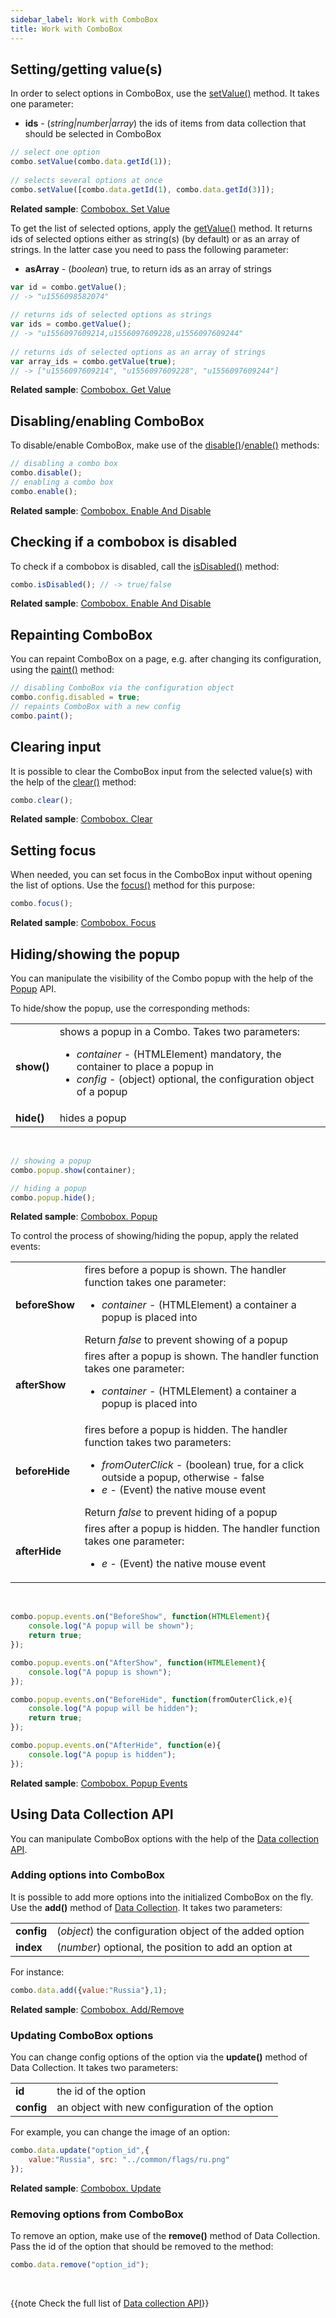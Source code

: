 ```yaml
---
sidebar_label: Work with ComboBox
title: Work with ComboBox
---          
```





Setting/getting value(s)
---------------------

In order to select options in ComboBox, use the [setValue()](combobox/api/combobox_setvalue_method.md) method. It takes one parameter:

- **ids** - (*string|number|array*) the ids of items from data collection that should be selected in ComboBox

~~~js
// select one option
combo.setValue(combo.data.getId(1));
 
// selects several options at once
combo.setValue([combo.data.getId(1), combo.data.getId(3)]);
~~~

**Related sample**: [Combobox. Set Value](https://snippet.dhtmlx.com/xl1p7zcx)

To get the list of selected options, apply the [getValue()](combobox/api/combobox_getvalue_method.md) method. It returns ids of selected options either as string(s) (by default) or as an array of strings. 
In the latter case you need to pass the following parameter:

- **asArray**  - (*boolean*) true, to return ids as an array of strings

~~~js
var id = combo.getValue();
// -> "u1556098582074"
 
// returns ids of selected options as strings
var ids = combo.getValue();
// -> "u1556097609214,u1556097609228,u1556097609244"
 
// returns ids of selected options as an array of strings
var array_ids = combo.getValue(true);
// -> ["u1556097609214", "u1556097609228", "u1556097609244"]
~~~

**Related sample**: [Combobox. Get Value](https://snippet.dhtmlx.com/ppvjknid)

Disabling/enabling ComboBox
-----------------

To disable/enable ComboBox, make use of the [disable()](combobox/api/combobox_disable_method.md)/[enable()](combobox/api/combobox_enable_method.md) methods:

~~~js
// disabling a combo box
combo.disable();
// enabling a combo box
combo.enable();
~~~

**Related sample**: [Combobox. Enable And Disable](https://snippet.dhtmlx.com/7bujtsuu)

Checking if a combobox is disabled
--------------------------------

To check if a combobox is disabled, call the [isDisabled()](combobox/api/combobox_isdisabled_method.md) method:

~~~js
combo.isDisabled(); // -> true/false
~~~

**Related sample**: [Combobox. Enable And Disable](https://snippet.dhtmlx.com/7bujtsuu)

Repainting ComboBox
----------------

You can repaint ComboBox on a page, e.g. after changing its configuration, using the [paint()](combobox/api/combobox_paint_method.md) method:

~~~js
// disabling ComboBox via the configuration object
combo.config.disabled = true;
// repaints ComboBox with a new config
combo.paint();
~~~


Clearing input
---------------

It is possible to clear the ComboBox input from the selected value(s) with the help of the [clear()](combobox/api/combobox_clear_method.md) method:

~~~js
combo.clear();
~~~

**Related sample**: [Combobox. Clear](https://snippet.dhtmlx.com/omlrtmj7)

Setting focus
--------------

When needed, you can set focus in the ComboBox input without opening the list of options. Use the [focus()](combobox/api/combobox_focus_method.md) method for this purpose:

~~~js
combo.focus();
~~~

**Related sample**: [Combobox. Focus](https://snippet.dhtmlx.com/hp6b5sxe)

Hiding/showing the popup
-----------------

You can manipulate the visibility of the Combo popup with the help of the [Popup](popup/api/api_overview.md) API.

To hide/show the popup, use the corresponding methods:

<table>
	<tbody>
        <tr>
			<td><b>show()</b></td>
			<td>shows a popup in a Combo. Takes two parameters:
			<ul>
			<li><i>container</i> - (HTMLElement) mandatory, the container to place a popup in</li>
			<li><i>config</i> - (object)	optional, the configuration object of a popup</li>
			</ul></td>
		</tr>
		<tr>
			<td><b>hide()</b></td>
			<td>hides a popup</td>
		</tr>
    </tbody>
</table>
<br/>

~~~js
// showing a popup
combo.popup.show(container);

// hiding a popup
combo.popup.hide();
~~~

**Related sample**: [Combobox. Popup](https://snippet.dhtmlx.com/ztc4sko8)

To control the process of showing/hiding the popup, apply the related events:

<table>
	<tbody>
        <tr>
			<td><b>beforeShow</b></td>
			<td>fires before a popup is shown. The handler function takes one parameter:
			<ul>
			<li><i>container</i> - (HTMLElement) a container a popup is placed into</li>
			</ul>
			Return <i>false</i> to prevent showing of a popup
			</td>
		</tr>
		<tr>
			<td><b>afterShow</b></td>
			<td>fires after a popup is shown. The handler function takes one parameter:
			<ul>
			<li><i>container</i> - (HTMLElement) a container a popup is placed into</li>
			</ul>
			</td>
		</tr>
		<tr>
			<td><b>beforeHide</b></td>
			<td>fires before a popup is hidden. The handler function takes two parameters:
			<ul>
			<li><i>fromOuterClick</i> - (boolean) true, for a click outside a popup, otherwise - false</li>
			<li><i>e</i> - (Event) the native mouse event</li>
			</ul>
			Return <i>false</i> to prevent hiding of a popup
			</td>
		</tr>
		<tr>
			<td><b>afterHide</b></td>
			<td>fires after a popup is hidden. The handler function takes one parameter:
			<ul>
			<li><i>e</i> - (Event) the native mouse event</li>
			</ul>
			</td>
		</tr>
    </tbody>
</table>
<br/>

~~~js
combo.popup.events.on("BeforeShow", function(HTMLElement){
	console.log("A popup will be shown");
    return true;				
});

combo.popup.events.on("AfterShow", function(HTMLElement){
	console.log("A popup is shown");				
});

combo.popup.events.on("BeforeHide", function(fromOuterClick,e){
	console.log("A popup will be hidden");
    return true;				
});

combo.popup.events.on("AfterHide", function(e){
	console.log("A popup is hidden");			
});
~~~

**Related sample**: [Combobox. Popup Events](https://snippet.dhtmlx.com/ll0uykpk)

Using Data Collection API
------------------------

You can manipulate ComboBox options with the help of the [Data collection API](data_collection/index.md). 

### Adding options into ComboBox

It is possible to add more options into the initialized ComboBox on the fly. Use the **add()** method of [Data Collection](data_collection/index.md). It takes two parameters:

<table>
	<tbody>
        <tr>
			<td><b>config</b></td>
			<td>(<i>object</i>) the configuration object of the added option</td>
		</tr>
		<tr>
			<td><b>index</b></td>
			<td>(<i>number</i>) optional, the position to add an option at</td>
		</tr>
    </tbody>
</table>

For instance:

~~~js
combo.data.add({value:"Russia"},1);
~~~

**Related sample**: [Combobox. Add/Remove](https://snippet.dhtmlx.com/o7vd331z)

### Updating ComboBox options 

You can change config options of the option via the **update()** method of Data Collection. It takes two parameters:

<table>
	<tbody>
        <tr>
			<td><b>id</b></td>
			<td>the id of the option</td>
		</tr>
		<tr>
			<td><b>config</b></td>
			<td>an object with new configuration of the option</td>
		</tr>
    </tbody>
</table>

For example, you can change the image of an option:

~~~js
combo.data.update("option_id",{
	value:"Russia", src: "../common/flags/ru.png"
});
~~~

**Related sample**: [Combobox. Update](https://snippet.dhtmlx.com/y7hpq0x8)

### Removing options from ComboBox

To remove an option, make use of the **remove()** method of Data Collection. Pass the id of the option that should be removed to the method:

~~~js
combo.data.remove("option_id");
~~~

<br/>

{{note Check the full list of [Data collection API](data_collection/index.md)}}


